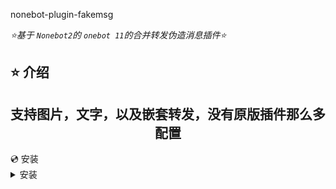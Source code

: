 nonebot-plugin-fakemsg

_⭐基于 `Nonebot2`的 `onebot 11`的合并转发伪造消息插件⭐_

## ⭐ 介绍

<div align="center">

## 支持图片，文字，以及嵌套转发，没有原版插件那么多配置

</div

## 💿 安装

<details>
<summary>安装</summary>

git clone安装

- 运行
  `git clone https://github.com/Cvandia/nonebot-plugin-fakemsg`

## ⭐ 使用

<details>
<summary>使用效果图如下</summary>

> 指令如下使用如下图

![效果图1](./res/test_1.png)

> 效果如下

![效果图2](./res/test_2.png)

![效果图3](./res/test_3.png)

</details>

## 💝 特别鸣谢

- [X] [原版插件](https://github.com/Cvandia/nonebot-plugin-fakemsg): 原版插件
- [X] [Nonebot](https://github.com/nonebot/nonebot2): 本项目的基础，非常好用的聊天机器人框架。
- [X] [Onebot](https://onebot.dev/): 统一的聊天机器人应用接口标准。简洁、通用、可扩展，只需使用一套标准即可为各种平台编写聊天机器人
